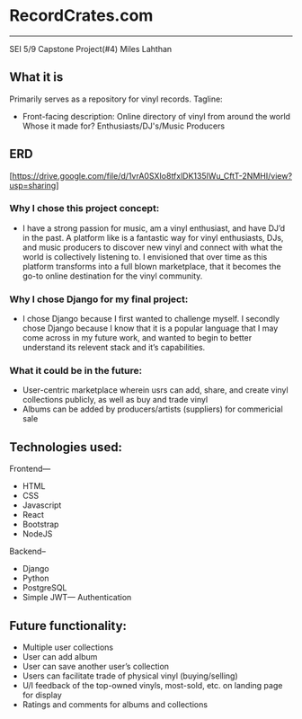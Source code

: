 # RecordCrates.com
---
SEI 5/9
Capstone Project(#4)
Miles Lahthan

## What it is
Primarily serves as a repository for vinyl records.
Tagline:
- Front-facing description: Online directory of vinyl from around the world
Whose it made for? Enthusiasts/DJ's/Music Producers

## ERD
[https://drive.google.com/file/d/1vrA0SXIo8tfxlDK135lWu_CftT-2NMHI/view?usp=sharing]

### Why I chose this project concept:
- I have a strong passion for music, am a vinyl enthusiast, and have DJ’d in the past. A platform like is a fantastic way for vinyl enthusiasts, DJs, and music producers to discover new vinyl and connect with what the world is collectively listening to. I envisioned that over time as this platform transforms into a full blown marketplace, that it becomes the go-to online destination for the vinyl community.

### Why I chose Django for my final project:
- I chose Django because I first wanted to challenge myself. I secondly chose Django because I know that it is a popular language that I may come across in my future work, and wanted to begin to better understand its relevent stack and it’s capabilities.

### What it could be in the future:
- User-centric marketplace wherein usrs can add, share, and create vinyl collections publicly, as well as buy and trade vinyl
- Albums can be added by producers/artists (suppliers) for commericial sale

## Technologies used:

Frontend—
- HTML
- CSS
- Javascript
- React
- Bootstrap 
- NodeJS

Backend–
- Django
- Python
- PostgreSQL
- Simple JWT— Authentication

## Future functionality:
- Multiple user collections
- User can add album
- User can save another user’s collection
- Users can facilitate trade of physical vinyl (buying/selling)
- U/I feedback of the top-owned vinyls, most-sold, etc. on landing page for display
- Ratings and comments for albums and collections

